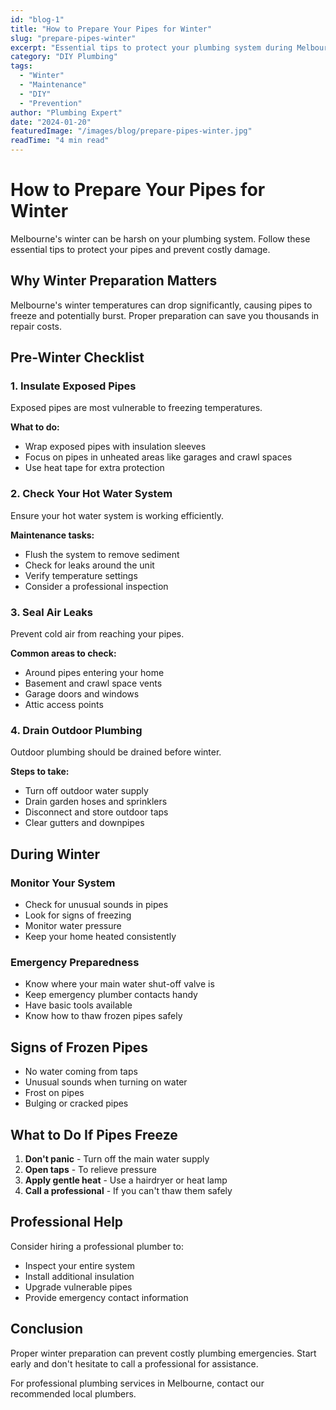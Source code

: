 ```yaml
---
id: "blog-1"
title: "How to Prepare Your Pipes for Winter"
slug: "prepare-pipes-winter"
excerpt: "Essential tips to protect your plumbing system during Melbourne's cold winter months and prevent costly damage."
category: "DIY Plumbing"
tags:
  - "Winter"
  - "Maintenance"
  - "DIY"
  - "Prevention"
author: "Plumbing Expert"
date: "2024-01-20"
featuredImage: "/images/blog/prepare-pipes-winter.jpg"
readTime: "4 min read"
---
```


# How to Prepare Your Pipes for Winter

Melbourne's winter can be harsh on your plumbing system. Follow these essential tips to protect your pipes and prevent costly damage.

## Why Winter Preparation Matters

Melbourne's winter temperatures can drop significantly, causing pipes to freeze and potentially burst. Proper preparation can save you thousands in repair costs.

## Pre-Winter Checklist

### 1. Insulate Exposed Pipes

Exposed pipes are most vulnerable to freezing temperatures.

**What to do:**
- Wrap exposed pipes with insulation sleeves
- Focus on pipes in unheated areas like garages and crawl spaces
- Use heat tape for extra protection

### 2. Check Your Hot Water System

Ensure your hot water system is working efficiently.

**Maintenance tasks:**
- Flush the system to remove sediment
- Check for leaks around the unit
- Verify temperature settings
- Consider a professional inspection

### 3. Seal Air Leaks

Prevent cold air from reaching your pipes.

**Common areas to check:**
- Around pipes entering your home
- Basement and crawl space vents
- Garage doors and windows
- Attic access points

### 4. Drain Outdoor Plumbing

Outdoor plumbing should be drained before winter.

**Steps to take:**
- Turn off outdoor water supply
- Drain garden hoses and sprinklers
- Disconnect and store outdoor taps
- Clear gutters and downpipes

## During Winter

### Monitor Your System

- Check for unusual sounds in pipes
- Look for signs of freezing
- Monitor water pressure
- Keep your home heated consistently

### Emergency Preparedness

- Know where your main water shut-off valve is
- Keep emergency plumber contacts handy
- Have basic tools available
- Know how to thaw frozen pipes safely

## Signs of Frozen Pipes

- No water coming from taps
- Unusual sounds when turning on water
- Frost on pipes
- Bulging or cracked pipes

## What to Do If Pipes Freeze

1. **Don't panic** - Turn off the main water supply
2. **Open taps** - To relieve pressure
3. **Apply gentle heat** - Use a hairdryer or heat lamp
4. **Call a professional** - If you can't thaw them safely

## Professional Help

Consider hiring a professional plumber to:
- Inspect your entire system
- Install additional insulation
- Upgrade vulnerable pipes
- Provide emergency contact information

## Conclusion

Proper winter preparation can prevent costly plumbing emergencies. Start early and don't hesitate to call a professional for assistance.

For professional plumbing services in Melbourne, contact our recommended local plumbers. 